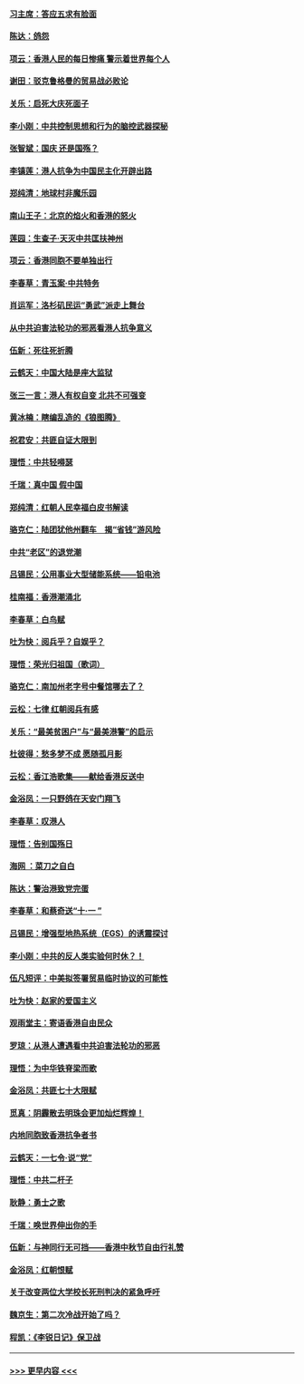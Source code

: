 #### [习主席：答应五求有脸面](../pages/nsc993/n11563953.md?t=10030322) 
#### [陈达：鸽怨](../pages/nsc993/n11561879.md?t=10030322) 
#### [项云：香港人民的每日惨痛  警示着世界每个人](../pages/nsc993/n11559273.md?t=10030322) 
#### [谢田：驳克鲁格曼的贸易战必败论](../pages/nsc993/n11555840.md?t=10030322) 
#### [关乐：启死大庆死面子](../pages/nsc993/n11556823.md?t=10030322) 
#### [李小刚：中共控制思想和行为的脑控武器探秘](../pages/nsc993/n11556776.md?t=10030322) 
#### [张智斌：国庆  还是国殇？](../pages/nsc993/n11556617.md?t=10030322) 
#### [李镇莲：港人抗争为中国民主化开辟出路](../pages/nsc993/n11556570.md?t=10030322) 
#### [郑纯清：地球村非魔乐园](../pages/nsc993/n11555415.md?t=10030322) 
#### [南山王子：北京的焰火和香港的怒火](../pages/nsc993/n11555318.md?t=10030322) 
#### [莲园：生查子·天灭中共匡扶神州](../pages/nsc993/n11555302.md?t=10030322) 
#### [项云：香港同胞不要单独出行](../pages/nsc993/n11555276.md?t=10030322) 
#### [李春草：青玉案‧中共特务](../pages/nsc993/n11552356.md?t=10030322) 
#### [肖运军：洛杉矶民运“勇武”派走上舞台](../pages/nsc993/n11551595.md?t=10030322) 
#### [从中共迫害法轮功的邪恶看港人抗争意义](../pages/nsc993/n11540858.md?t=10030322) 
#### [伍新：死往死折腾](../pages/nsc993/n11550174.md?t=10030322) 
#### [云鹤天：中国大陆是座大监狱](../pages/nsc993/n11550155.md?t=10030322) 
#### [张三一言：港人有权自变 北共不可强变](../pages/nsc993/n11550132.md?t=10030322) 
#### [黄冰楠：瞎编乱造的《狼图腾》](../pages/nsc993/n11550082.md?t=10030322) 
#### [祝君安：共匪自证大限到](../pages/nsc993/n11550041.md?t=10030322) 
#### [理悟：中共轻嘚瑟](../pages/nsc993/n11547978.md?t=10030322) 
#### [千瑞：真中国 假中国](../pages/nsc993/n11547865.md?t=10030322) 
#### [郑纯清：红朝人民幸福白皮书解读](../pages/nsc993/n11547499.md?t=10030322) 
#### [骆克仁：陆团犹他州翻车　揭“省钱”游风险](../pages/nsc993/n11546977.md?t=10030322) 
#### [中共“老区”的退党潮](../pages/nsc993/n11545995.md?t=10030322) 
#### [吕锡民：公用事业大型储能系统——铅电池](../pages/nsc993/n11545701.md?t=10030322) 
#### [桂南福：香港潮涌北](../pages/nsc993/n11545682.md?t=10030322) 
#### [李春草：白鸟赋](../pages/nsc993/n11545663.md?t=10030322) 
#### [吐为快：阅兵乎？自娱乎？](../pages/nsc993/n11545625.md?t=10030322) 
#### [理悟：荣光归祖国（歌词）](../pages/nsc993/n11545616.md?t=10030322) 
#### [骆克仁：南加州老字号中餐馆哪去了？](../pages/nsc993/n11545120.md?t=10030322) 
#### [云松：七律 红朝阅兵有感](../pages/nsc993/n11542394.md?t=10030322) 
#### [关乐：“最美贫困户”与“最美港警”的启示](../pages/nsc993/n11542252.md?t=10030322) 
#### [杜彼得：愁多梦不成 愿随孤月影](../pages/nsc993/n11540296.md?t=10030322) 
#### [云松：香江浩歌集——献给香港反送中](../pages/nsc993/n11540149.md?t=10030322) 
#### [金浴凤：一只野鸽在天安门翔飞](../pages/nsc993/n11540280.md?t=10030322) 
#### [李春草：叹港人](../pages/nsc993/n11540119.md?t=10030322) 
#### [理悟：告别国殇日](../pages/nsc993/n11539610.md?t=10030322) 
#### [海网 ：菜刀之自白](../pages/nsc993/n11539597.md?t=10030322) 
#### [陈达：警治港致党完蛋](../pages/nsc993/n11538127.md?t=10030322) 
#### [李春草：和蔡奇送“十·一 ”](../pages/nsc993/n11537810.md?t=10030322) 
#### [吕锡民：增强型地热系统（EGS）的诱震探讨](../pages/nsc993/n11537765.md?t=10030322) 
#### [李小刚：中共的反人类实验何时休？！](../pages/nsc993/n11537669.md?t=10030322) 
#### [伍凡短评：中美拟签署贸易临时协议的可能性](../pages/nsc993/n11536773.md?t=10030322) 
#### [吐为快：赵家的爱国主义](../pages/nsc993/n11536750.md?t=10030322) 
#### [观雨堂主：寄语香港自由民众](../pages/nsc993/n11536735.md?t=10030322) 
#### [罗琼：从港人遭遇看中共迫害法轮功的邪恶](../pages/nsc993/n11507862.md?t=10030322) 
#### [理悟：为中华铁脊梁而歌](../pages/nsc993/n11534458.md?t=10030322) 
#### [金浴凤：共匪七十大限赋](../pages/nsc993/n11534434.md?t=10030322) 
#### [觅真：阴霾散去明珠会更加灿烂辉煌！](../pages/nsc993/n11531858.md?t=10030322) 
#### [内地同胞致香港抗争者书](../pages/nsc993/n11531645.md?t=10030322) 
#### [云鹤天：一七令‧说“党”](../pages/nsc993/n11529099.md?t=10030322) 
#### [理悟：中共二杆子](../pages/nsc993/n11529046.md?t=10030322) 
#### [耿静：勇士之歌](../pages/nsc993/n11527562.md?t=10030322) 
#### [千瑞：唤世界伸出你的手](../pages/nsc993/n11526942.md?t=10030322) 
#### [伍新：与神同行无可挡——香港中秋节自由行礼赞](../pages/nsc993/n11526801.md?t=10030322) 
#### [金浴凤：红朝恨赋](../pages/nsc993/n11524312.md?t=10030322) 
#### [关于改变两位大学校长死刑判决的紧急呼吁](../pages/nsc993/n11524103.md?t=10030322) 
#### [魏京生：第二次冷战开始了吗？](../pages/nsc993/n11524023.md?t=10030322) 
#### [程凯：《李锐日记》保卫战](../pages/nsc993/n11522922.md?t=10030322) 

----
#### [ >>> 更早内容 <<< ](../indexes/nsc993-earlier.md)
